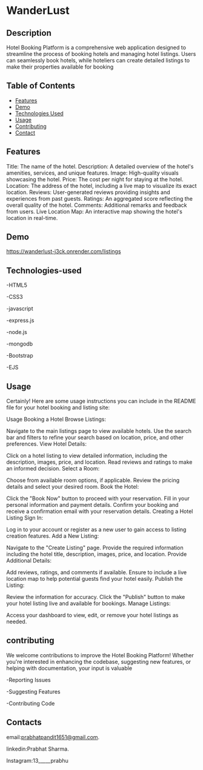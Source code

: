 # WanderLust

## Description
Hotel Booking Platform is a comprehensive web application designed to streamline the process of booking hotels and managing hotel listings. Users can seamlessly book hotels, while hoteliers can create detailed listings to make their properties available for booking

## Table of Contents

- [Features](#features)
- [Demo](#demo)
- [Technologies Used](#technologies-used)
- [Usage](#usage)
- [Contributing](#contributing)
- [Contact](#contact)

## Features
Title: The name of the hotel.
Description: A detailed overview of the hotel's amenities, services, and unique features.
Image: High-quality visuals showcasing the hotel.
Price: The cost per night for staying at the hotel.
Location: The address of the hotel, including a live map to visualize its exact location.
Reviews: User-generated reviews providing insights and experiences from past guests.
Ratings: An aggregated score reflecting the overall quality of the hotel.
Comments: Additional remarks and feedback from users.
Live Location Map: An interactive map showing the hotel's location in real-time.

## Demo
https://wanderlust-j3ck.onrender.com/listings
## Technologies-used
-HTML5

-CSS3

-javascript

-express.js

-node.js

-mongodb

-Bootstrap

-EJS
## Usage

Certainly! Here are some usage instructions you can include in the README file for your hotel booking and listing site:

Usage
Booking a Hotel
Browse Listings:

Navigate to the main listings page to view available hotels.
Use the search bar and filters to refine your search based on location, price, and other preferences.
View Hotel Details:

Click on a hotel listing to view detailed information, including the description, images, price, and location.
Read reviews and ratings to make an informed decision.
Select a Room:

Choose from available room options, if applicable.
Review the pricing details and select your desired room.
Book the Hotel:

Click the "Book Now" button to proceed with your reservation.
Fill in your personal information and payment details.
Confirm your booking and receive a confirmation email with your reservation details.
Creating a Hotel Listing
Sign In:

Log in to your account or register as a new user to gain access to listing creation features.
Add a New Listing:

Navigate to the "Create Listing" page.
Provide the required information including the hotel title, description, images, price, and location.
Provide Additional Details:

Add reviews, ratings, and comments if available.
Ensure to include a live location map to help potential guests find your hotel easily.
Publish the Listing:

Review the information for accuracy.
Click the "Publish" button to make your hotel listing live and available for bookings.
Manage Listings:

Access your dashboard to view, edit, or remove your hotel listings as needed.
## contributing
We welcome contributions to improve the Hotel Booking Platform! Whether you're interested in enhancing the codebase, suggesting new features, or helping with documentation, your input is valuable

-Reporting Issues

-Suggesting Features

-Contributing Code
## Contacts

email:prabhatpandit1651@gmail.com.

linkedin:Prabhat Sharma.

Instagram:13_____prabhu
